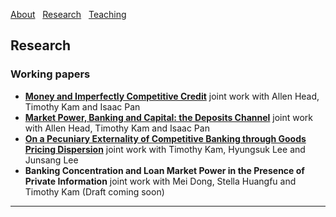 [About](/index) &nbsp; [Research](/Research) &nbsp; [Teaching](/Teaching)


## Research

### Working papers

- [**Money and Imperfectly Competitive Credit**](https://github.com/samiengmanng/samiengmanng.github.io/files/15314525/main-2024-05-07.pdf)
  joint work with Allen Head, Timothy Kam and Isaac Pan 
- [**Market Power, Banking and Capital: the Deposits Channel**](https://github.com/samiengmanng/samiengmanng.github.io/files/11843866/HKNP-2.pdf)
  joint work with Allen Head, Timothy Kam and Isaac Pan 
- [**On a Pecuniary Externality of Competitive Banking through Goods Pricing Dispersion**](https://github.com/samiengmanng/samiengmanng.github.io/files/14370113/main_0222.pdf)
  joint work with Timothy Kam, Hyungsuk Lee and Junsang Lee
- **Banking Concentration and Loan Market Power in the Presence of Private Information**
  joint work with Mei Dong, Stella Huangfu and Timothy Kam 
  (Draft coming soon)  

---
<p style="font-size:11px">
